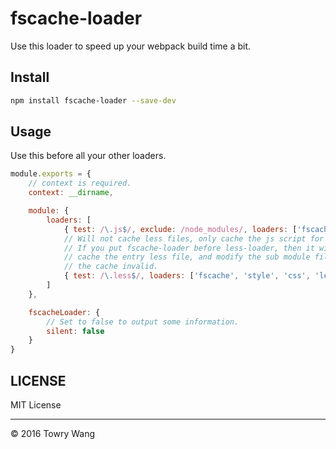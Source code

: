 # fscache-loader

Use this loader to speed up your webpack build time a bit.

## Install

```bash
npm install fscache-loader --save-dev
```

## Usage

Use this before all your other loaders.

```js
module.exports = {
	// context is required.
	context: __dirname,

	module: {
		loaders: [
			{ test: /\.js$/, exclude: /node_modules/, loaders: ['fscache', 'babel'] },
			// Will not cache less files, only cache the js script for requiring the less files.
			// If you put fscache-loader before less-loader, then it will only 
			// cache the entry less file, and modify the sub module file will not cause
			// the cache invalid.
			{ test: /\.less$/, loaders: ['fscache', 'style', 'css', 'less']},
		]
	},

	fscacheLoader: {
		// Set to false to output some information.
		silent: false
	}
}
```

## LICENSE

MIT License

---

&copy; 2016 Towry Wang
